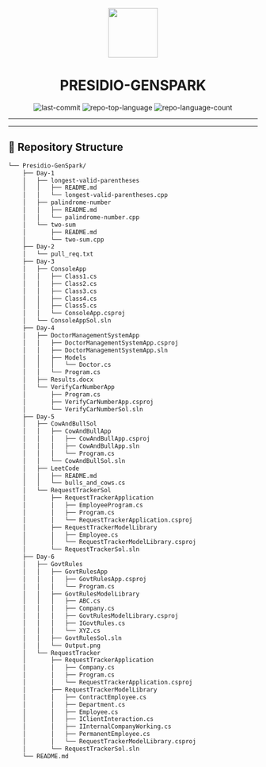 <p align="center">
   <img src="https://img.icons8.com/?size=512&id=55494&format=png" width="100" />
</p>
<p align="center">
    <h1 align="center">PRESIDIO-GENSPARK</h1>
</p>
<p align="center">
	<img src="https://img.shields.io/github/last-commit/neeraj779/Presidio-GenSpark?style=flat&logo=git&logoColor=white&color=0080ff" alt="last-commit">
	<img src="https://img.shields.io/github/languages/top/neeraj779/Presidio-GenSpark?style=flat&color=0080ff" alt="repo-top-language">
	<img src="https://img.shields.io/github/languages/count/neeraj779/Presidio-GenSpark?style=flat&color=0080ff" alt="repo-language-count">
<p>
<p align="center">
	</p>
<hr>

---

## 📂 Repository Structure


```sh
└── Presidio-GenSpark/
    ├── Day-1
    │   ├── longest-valid-parentheses
    │   │   ├── README.md
    │   │   └── longest-valid-parentheses.cpp
    │   ├── palindrome-number
    │   │   ├── README.md
    │   │   └── palindrome-number.cpp
    │   └── two-sum
    │       ├── README.md
    │       └── two-sum.cpp
    ├── Day-2
    │   └── pull_req.txt
    ├── Day-3
    │   ├── ConsoleApp
    │   │   ├── Class1.cs
    │   │   ├── Class2.cs
    │   │   ├── Class3.cs
    │   │   ├── Class4.cs
    │   │   ├── Class5.cs
    │   │   └── ConsoleApp.csproj
    │   └── ConsoleAppSol.sln
    ├── Day-4
    │   ├── DoctorManagementSystemApp
    │   │   ├── DoctorManagementSystemApp.csproj
    │   │   ├── DoctorManagementSystemApp.sln
    │   │   ├── Models
    │   │   │   └── Doctor.cs
    │   │   └── Program.cs
    │   ├── Results.docx
    │   └── VerifyCarNumberApp
    │       ├── Program.cs
    │       ├── VerifyCarNumberApp.csproj
    │       └── VerifyCarNumberSol.sln
    ├── Day-5
    │   ├── CowAndBullSol
    │   │   ├── CowAndBullApp
    │   │   │   ├── CowAndBullApp.csproj
    │   │   │   ├── CowAndBullApp.sln
    │   │   │   └── Program.cs
    │   │   └── CowAndBullSol.sln
    │   ├── LeetCode
    │   │   ├── README.md
    │   │   └── bulls_and_cows.cs
    │   └── RequestTrackerSol
    │       ├── RequestTrackerApplication
    │       │   ├── EmployeeProgram.cs
    │       │   ├── Program.cs
    │       │   └── RequestTrackerApplication.csproj
    │       ├── RequestTrackerModelLibrary
    │       │   ├── Employee.cs
    │       │   └── RequestTrackerModelLibrary.csproj
    │       └── RequestTrackerSol.sln
    ├── Day-6
    │   ├── GovtRules
    │   │   ├── GovtRulesApp
    │   │   │   ├── GovtRulesApp.csproj
    │   │   │   └── Program.cs
    │   │   ├── GovtRulesModelLibrary
    │   │   │   ├── ABC.cs
    │   │   │   ├── Company.cs
    │   │   │   ├── GovtRulesModelLibrary.csproj
    │   │   │   ├── IGovtRules.cs
    │   │   │   └── XYZ.cs
    │   │   ├── GovtRulesSol.sln
    │   │   └── Output.png
    │   └── RequestTracker
    │       ├── RequestTrackerApplication
    │       │   ├── Company.cs
    │       │   ├── Program.cs
    │       │   └── RequestTrackerApplication.csproj
    │       ├── RequestTrackerModelLibrary
    │       │   ├── ContractEmployee.cs
    │       │   ├── Department.cs
    │       │   ├── Employee.cs
    │       │   ├── IClientInteraction.cs
    │       │   ├── IInternalCompanyWorking.cs
    │       │   ├── PermanentEmployee.cs
    │       │   └── RequestTrackerModelLibrary.csproj
    │       └── RequestTrackerSol.sln
    └── README.md
```
